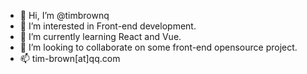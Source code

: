 - 👋 Hi, I’m @timbrownq
- 👀 I’m interested in Front-end development.
- 🌱 I’m currently learning React and Vue.
- 💞️ I’m looking to collaborate on some front-end opensource project.
- 📫 tim-brown[at]qq.com
